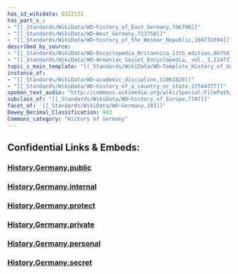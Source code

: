 ```yaml
---
has_id_wikidata: Q122131
has_part_s_:
- "[[_Standards/WikiData/WD~history_of_East_Germany,706790]]"
- "[[_Standards/WikiData/WD~West_Germany,713750]]"
- "[[_Standards/WikiData/WD~history_of_the_Weimar_Republic,104731094]]"
described_by_source:
- "[[_Standards/WikiData/WD~Encyclopædia_Britannica_11th_edition,867541]]"
- "[[_Standards/WikiData/WD~Armenian_Soviet_Encyclopedia,_vol._3,124737616]]"
topic_s_main_template: "[[_Standards/WikiData/WD~Template_History_of_Germany,6583378]]"
instance_of:
- "[[_Standards/WikiData/WD~academic_discipline,11862829]]"
- "[[_Standards/WikiData/WD~history_of_a_country_or_state,17544377]]"
spoken_text_audio: "http://commons.wikimedia.org/wiki/Special:FilePath/Wikipedia%20-%20History%20of%20Germany%20%28spoken%20by%20AI%20voice%29.mp3"
subclass_of: "[[_Standards/WikiData/WD~history_of_Europe,7787]]"
facet_of: '[[_Standards/WikiData/WD~Germany,183]]'
Dewey_Decimal_Classification: 943
Commons_category: "History of Germany"
---
```




## Confidential Links & Embeds: 

### [History,Germany.public](/_public/\Earth\Continent\Europe\Europe~Central\GermanyHistory,Germany.public.md) 

### [History,Germany.internal](/_internal/\Earth\Continent\Europe\Europe~Central\GermanyHistory,Germany.internal.md) 

### [History,Germany.protect](/_protect/\Earth\Continent\Europe\Europe~Central\GermanyHistory,Germany.protect.md) 

### [History,Germany.private](/_private/\Earth\Continent\Europe\Europe~Central\GermanyHistory,Germany.private.md) 

### [History,Germany.personal](/_personal/\Earth\Continent\Europe\Europe~Central\GermanyHistory,Germany.personal.md) 

### [History,Germany.secret](/_secret/\Earth\Continent\Europe\Europe~Central\GermanyHistory,Germany.secret.md)

